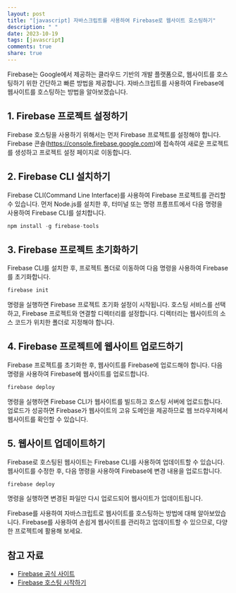 ```yaml
---
layout: post
title: "[javascript] 자바스크립트를 사용하여 Firebase로 웹사이트 호스팅하기"
description: " "
date: 2023-10-19
tags: [javascript]
comments: true
share: true
---
```


Firebase는 Google에서 제공하는 클라우드 기반의 개발 플랫폼으로, 웹사이트를 호스팅하기 위한 간단하고 빠른 방법을 제공합니다. 자바스크립트를 사용하여 Firebase에 웹사이트를 호스팅하는 방법을 알아보겠습니다.

## 1. Firebase 프로젝트 설정하기

Firebase 호스팅을 사용하기 위해서는 먼저 Firebase 프로젝트를 설정해야 합니다. Firebase 콘솔(https://console.firebase.google.com)에 접속하여 새로운 프로젝트를 생성하고 프로젝트 설정 페이지로 이동합니다.

## 2. Firebase CLI 설치하기

Firebase CLI(Command Line Interface)를 사용하여 Firebase 프로젝트를 관리할 수 있습니다. 먼저 Node.js를 설치한 후, 터미널 또는 명령 프롬프트에서 다음 명령을 사용하여 Firebase CLI를 설치합니다.

```javascript
npm install -g firebase-tools
```

## 3. Firebase 프로젝트 초기화하기

Firebase CLI를 설치한 후, 프로젝트 폴더로 이동하여 다음 명령을 사용하여 Firebase를 초기화합니다.

```javascript
firebase init
```

명령을 실행하면 Firebase 프로젝트 초기화 설정이 시작됩니다. 호스팅 서비스를 선택하고, Firebase 프로젝트와 연결할 디렉터리를 설정합니다. 디렉터리는 웹사이트의 소스 코드가 위치한 폴더로 지정해야 합니다.

## 4. Firebase 프로젝트에 웹사이트 업로드하기

Firebase 프로젝트를 초기화한 후, 웹사이트를 Firebase에 업로드해야 합니다. 다음 명령을 사용하여 Firebase에 웹사이트를 업로드합니다.

```javascript
firebase deploy
```

명령을 실행하면 Firebase CLI가 웹사이트를 빌드하고 호스팅 서버에 업로드합니다. 업로드가 성공하면 Firebase가 웹사이트의 고유 도메인을 제공하므로 웹 브라우저에서 웹사이트를 확인할 수 있습니다.

## 5. 웹사이트 업데이트하기

Firebase로 호스팅된 웹사이트는 Firebase CLI를 사용하여 업데이트할 수 있습니다. 웹사이트를 수정한 후, 다음 명령을 사용하여 Firebase에 변경 내용을 업로드합니다.

```javascript
firebase deploy
```

명령을 실행하면 변경된 파일만 다시 업로드되어 웹사이트가 업데이트됩니다.

Firebase를 사용하여 자바스크립트로 웹사이트를 호스팅하는 방법에 대해 알아보았습니다. Firebase를 사용하여 손쉽게 웹사이트를 관리하고 업데이트할 수 있으므로, 다양한 프로젝트에 활용해 보세요.

## 참고 자료
- [Firebase 공식 사이트](https://firebase.google.com/)
- [Firebase 호스팅 시작하기](https://firebase.google.com/docs/hosting)